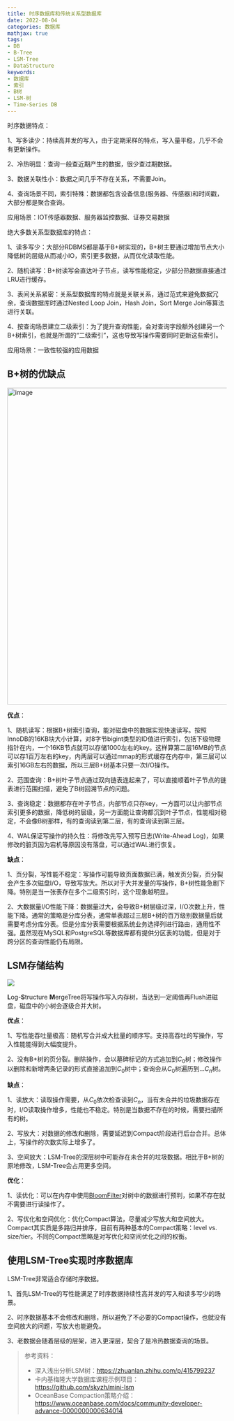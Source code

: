 ```yaml
---
title: 时序数据库和传统关系型数据库
date: 2022-08-04
categories: 数据库
mathjax: true
tags: 
- DB
- B-Tree
- LSM-Tree
- DataStructure
keywords:
- 数据库
- 索引
- B树
- LSM-树
- Time-Series DB
---
```


时序数据特点：

1、写多读少：持续高并发的写入，由于定期采样的特点，写入量平稳，几乎不会有更新操作。

2、冷热明显：查询一般查近期产生的数据，很少查过期数据。

3、数据关联性小：数据之间几乎不存在关系，不需要Join。

4、查询场景不同，索引特殊：数据都包含设备信息(服务器、传感器)和时间戳，大部分都是聚合查询。

应用场景：IOT传感器数据、服务器监控数据、证券交易数据

绝大多数关系型数据库的特点：

1、读多写少：大部分RDBMS都是基于B+树实现的，B+树主要通过增加节点大小降低树的层级从而减小IO，索引更多数据，从而优化读取性能。

2、随机读写：B+树读写会直达叶子节点，读写性能稳定，少部分热数据直接通过LRU进行缓存。

3、表间关系紧密：关系型数据库的特点就是关联关系，通过范式来避免数据冗余，查询数据库时通过Nested Loop Join，Hash Join，Sort Merge Join等算法进行关联。

4、按查询场景建立二级索引：为了提升查询性能，会对查询字段额外创建另一个B+树索引，也就是所谓的“二级索引”，这也导致写操作需要同时更新这些索引。

应用场景：一致性较强的应用数据

## B+树的优缺点

<img width="725" alt="image" src="https://github.com/holmofy/blog.hufeifei.cn/assets/19494806/ac8a8c9d-c49c-4629-973f-38d666513bec">

**优点**：

1、随机读写：根据B+树索引查询，能对磁盘中的数据实现快速读写。按照InnoDB的16KB块大小计算，对8字节bigint类型的ID值进行索引，包括下级物理指针在内，一个16KB节点就可以存储1000左右的key。这样算第二层16MB的节点可以存1百万左右的key，内两层可以通过mmap的形式缓存在内存中，第三层可以索引16GB左右的数据，所以三层B+树基本只要一次I/O操作。

2、范围查询：B+树叶子节点通过双向链表连起来了，可以直接顺着叶子节点的链表进行范围扫描，避免了B树回溯节点的问题。

3、查询稳定：数据都存在叶子节点，内部节点只存key，一方面可以让内部节点索引更多的数据，降低树的层级，另一方面能让查询都沉到叶子节点，性能相对稳定，不会像B树那样，有的查询读到第二层，有的查询读到第三层。

4、WAL保证写操作的持久性：将修改先写入预写日志(Write-Ahead Log)，如果修改的脏页因为宕机等原因没有落盘，可以通过WAL进行恢复。

**缺点**：

1、页分裂，写性能不稳定：写操作可能导致页面数据已满，触发页分裂，页分裂会产生多次磁盘I/O，导致写放大。所以对于大并发量的写操作，B+树性能急剧下降。特别是当一张表存在多个二级索引时，这个现象越明显。

2、大数据量I/O性能下降：数据量过大，会导致B+树层级过深，I/O次数上升，性能下降。通常的策略是分库分表，通常单表超过三层B+树的百万级别数据量后就需要考虑分库分表。但是分库分表需要根据系统业务选择列进行路由，通用性不强。虽然现在MySQL和PostgreSQL等数据库都有提供分区表的功能，但是对于跨分区的查询性能仍有局限。

## LSM存储结构

![](https://pic3.zhimg.com/80/v2-73601ec793dc41efe55574da2ea73d2a_720w.jpg)

**L**og-**S**tructure **M**ergeTree将写操作写入内存树，当达到一定阈值再Flush进磁盘，磁盘中的小树会逐级合并大树。

**优点**：

1、写性能吞吐量极高：随机写合并成大批量的顺序写。支持高吞吐的写操作，写入性能能得到大幅度提升。

2、没有B+树的页分裂。删除操作，会以墓碑标记的方式追加到$C_0$树；修改操作以删除和新增两条记录的形式直接追加到$C_0$树中；查询会从$C_0$树遍历到...$C_n$树。

**缺点**：

1、读放大：读取操作需要，从$C_0$依次检查读到$C_n$，当有未合并的垃圾数据存在时，I/O读取操作增多，性能也不稳定。特别是当数据不存在的时候，需要扫描所有的树。

2、写放大：对数据的修改和删除，需要延迟到Compact阶段进行后台合并。总体上，写操作的次数实际上增多了。

3、空间放大：LSM-Tree的深层树中可能存在未合并的垃圾数据。相比于B+树的原地修改，LSM-Tree会占用更多空间。

**优化**：

1、读优化：可以在内存中使用[BloomFilter](https://algo.hufeifei.cn/BloomFilter.html)对树中的数据进行预判，如果不存在就不需要进行读操作了。

2、写优化和空间优化：优化Compact算法，尽量减少写放大和空间放大。Compact其实质是多路归并排序，目前有两种基本的Compact策略：level vs. size/tier。不同的Compact策略是对写优化和空间优化之间的权衡。

## 使用LSM-Tree实现时序数据库

LSM-Tree非常适合存储时序数据。

1、首先LSM-Tree的写性能满足了时序数据持续性高并发的写入和读多写少的场景。

2、时序数据基本不会修改和删除，所以避免了不必要的Compact操作，也就没有空间放大的问题，写放大也能避免。

3、老数据会随着层级的层架，进入更深层，契合了是冷热数据查询的场景。

> 参考资料：
> * 深入浅出分析LSM树：https://zhuanlan.zhihu.com/p/415799237
> * 卡内基梅隆大学数据库课程示例项目：https://github.com/skyzh/mini-lsm
> * OceanBase Compaction策略介绍：https://www.oceanbase.com/docs/community-developer-advance-0000000000634014
